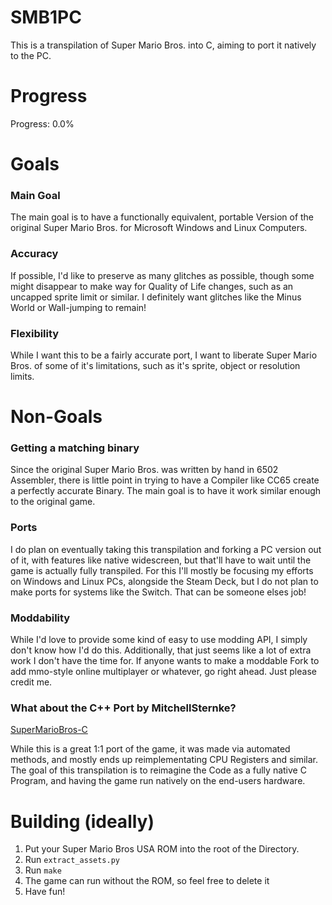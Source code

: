 # SMB1PC
 This is a transpilation of Super Mario Bros. into C, aiming to port it natively to the PC.

# Progress
 Progress: 0.0%

# Goals
### Main Goal
The main goal is to have a functionally equivalent, portable Version of the original Super Mario Bros. for Microsoft Windows and Linux Computers.

### Accuracy
If possible, I'd like to preserve as many glitches as possible, though some might disappear to make way for Quality of Life changes, such as an uncapped sprite limit or similar. I definitely want glitches like the Minus World or Wall-jumping to remain!

### Flexibility
While I want this to be a fairly accurate port, I want to liberate Super Mario Bros. of some of it's limitations, such as it's sprite, object or resolution limits.

# Non-Goals
### Getting a matching binary
Since the original Super Mario Bros. was written by hand in 6502 Assembler, there is little point in trying to have a Compiler like CC65 create a perfectly accurate Binary. The main goal is to have it work similar enough to the original game.

### Ports
I do plan on eventually taking this transpilation and forking a PC version out of it, with features like native widescreen, but that'll have to wait until the game is actually fully transpiled. For this I'll mostly be focusing my efforts on Windows and Linux PCs, alongside the Steam Deck, but I do not plan to make ports for systems like the Switch. That can be someone elses job!

### Moddability
While I'd love to provide some kind of easy to use modding API, I simply don't know how I'd do this. Additionally, that just seems like a lot of extra work I don't have the time for. If anyone wants to make a moddable Fork to add mmo-style online multiplayer or whatever, go right ahead. Just please credit me.

### What about the C++ Port by MitchellSternke?
[SuperMarioBros-C](https://github.com/MitchellSternke/SuperMarioBros-C/tree/master)

While this is a great 1:1 port of the game, it was made via automated methods, and mostly ends up reimplementating CPU Registers and similar. The goal of this transpilation is to reimagine the Code as a fully native C Program, and having the game run natively on the end-users hardware. 

# Building (ideally)
1. Put your Super Mario Bros USA ROM into the root of the Directory.
2. Run `extract_assets.py`
3. Run `make`
4. The game can run without the ROM, so feel free to delete it
5. Have fun!